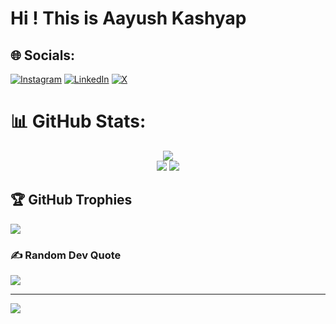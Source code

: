 # Hi ! This is Aayush Kashyap

## 🌐 Socials:
[![Instagram](https://img.shields.io/badge/Instagram-%23E4405F.svg?logo=Instagram&logoColor=white)](https://instagram.com/kashyaap.a) [![LinkedIn](https://img.shields.io/badge/LinkedIn-%230077B5.svg?logo=linkedin&logoColor=white)](https://linkedin.com/in/ayush-kashyap-240655257) [![X](https://img.shields.io/badge/X-black.svg?logo=X&logoColor=white)](https://x.com/aayuk_5183) 

# 📊 GitHub Stats:
<div align="center">

  <img src="https://github-readme-stats.vercel.app/api/top-langs/?username=AayushKP&theme=radical&hide_border=false&include_all_commits=true&count_private=true&layout=compact" />
  </br>
  <img src="https://github-readme-stats.vercel.app/api?username=AayushKP&theme=radical&hide_border=false&include_all_commits=true&count_private=true" />
  <img src="https://github-readme-streak-stats.herokuapp.com/?user=AayushKP&theme=radical&hide_border=false" />

</div>

## 🏆 GitHub Trophies
![](https://github-profile-trophy.vercel.app/?username=AayushKP&theme=radical&no-frame=false&no-bg=false&margin-w=4)

### ✍️ Random Dev Quote
![](https://quotes-github-readme.vercel.app/api?type=horizontal&theme=merko)

---
[![](https://visitcount.itsvg.in/api?id=AayushKP&icon=0&color=0)](https://visitcount.itsvg.in)

<!-- Proudly created with GPRM ( https://gprm.itsvg.in ) -->
